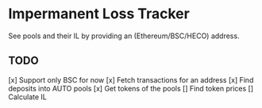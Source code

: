 # Impermanent Loss Tracker

See pools and their IL by providing an (Ethereum/BSC/HECO) address.

## TODO

[x] Support only BSC for now
[x] Fetch transactions for an address
[x] Find deposits into AUTO pools
[x] Get tokens of the pools
[] Find token prices
[] Calculate IL

